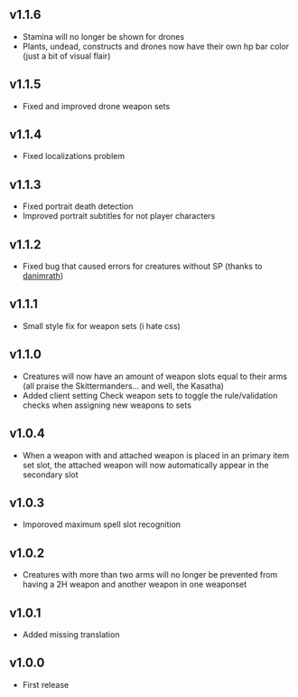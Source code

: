 ## v1.1.6
- Stamina will no longer be shown for drones
- Plants, undead, constructs and drones now have their own hp bar color (just a bit of visual flair)

## v1.1.5
- Fixed and improved drone weapon sets

## v1.1.4
- Fixed localizations problem

## v1.1.3
- Fixed portrait death detection
- Improved portrait subtitles for not player characters

## v1.1.2
- Fixed bug that caused errors for creatures without SP (thanks to [danimrath](https://github.com/danimrath))

## v1.1.1
- Small style fix for weapon sets (i hate css)

## v1.1.0
- Creatures will now have an amount of weapon slots equal to their arms (all praise the Skittermanders... and well, the Kasatha)
- Added client setting Check weapon sets to toggle the rule/validation checks when assigning new weapons to sets

## v1.0.4
- When a weapon with and attached weapon is placed in an primary item set slot, the attached weapon will now automatically appear in the secondary slot

## v1.0.3
- Imporoved maximum spell slot recognition

## v1.0.2
- Creatures with more than two arms will no longer be prevented from having a 2H weapon and another weapon in one weaponset

## v1.0.1
- Added missing translation

## v1.0.0
- First release
